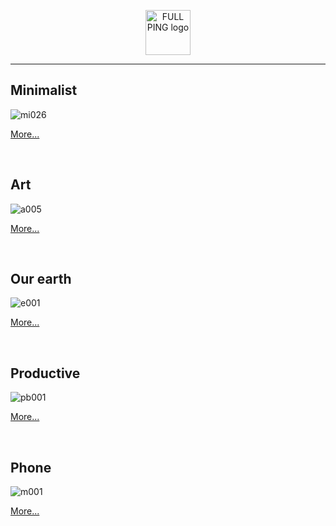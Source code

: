 
<p align="center">
   <img src="https://user-images.githubusercontent.com/48721794/78295480-834b9180-752c-11ea-946d-2b890ad6adf3.png" alt="FULL PING logo" width="72" height="72">
</p>
<hr>

## Minimalist

![mi026](https://user-images.githubusercontent.com/48721794/87074999-fc3f4100-c21f-11ea-97b2-c9617c82d4a6.png)

[More...](pc/minimalist)

<br>

## Art

![a005](https://user-images.githubusercontent.com/48721794/87075176-3c062880-c220-11ea-8535-6e30315ae9d6.jpg)

[More...](pc/art)

<br>

## Our earth

![e001](https://user-images.githubusercontent.com/48721794/78507337-c5204600-777f-11ea-9992-fcd3e5136e07.jpg)

[More...](https://github.com/MISTU-TEAM/wallpaper-mistu/tree/master/pc/our%20earth)

<br>

## Productive

![pb001](https://user-images.githubusercontent.com/48721794/78507432-38c25300-7780-11ea-891c-0d505d76c512.png)

[More...](pc/productive)

<br>

## Phone

![m001](https://user-images.githubusercontent.com/48721794/78507464-68715b00-7780-11ea-89ab-e8489952ecb7.png)

[More...](phone/)

<br>

